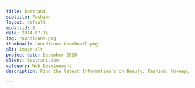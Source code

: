 ```yaml
---
title: Bestrani
subtitle: Fashion
layout: default
modal-id: 1
date: 2014-07-15
img: roundicons.png
thumbnail: roundicons-thumbnail.png
alt: image-alt
project-date: December 2020
client: Bestrani.com
category: Web Development
description: Find the latest Information’s on Beauty, Fashion, Makeup, and more. Our Information is Highly confident and suggested Lifestyle Resources on the Internet.

---
```

